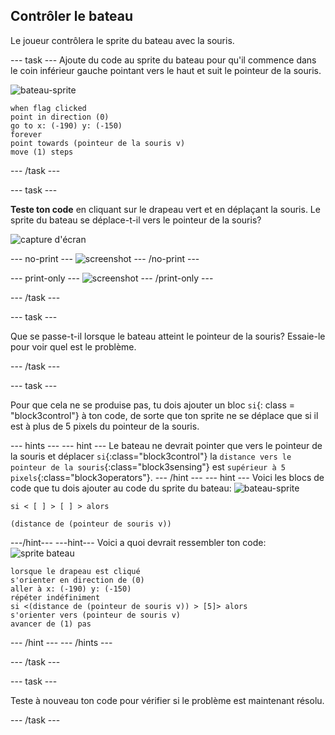 ## Contrôler le bateau

Le joueur contrôlera le sprite du bateau avec la souris.

--- task --- Ajoute du code au sprite du bateau pour qu'il commence dans le coin inférieur gauche pointant vers le haut et suit le pointeur de la souris.

![bateau-sprite](images/boat_resize.png)

```blocks3
when flag clicked
point in direction (0)
go to x: (-190) y: (-150)
forever
point towards (pointeur de la souris v)
move (1) steps
```

--- /task ---

--- task ---

**Teste ton code** en cliquant sur le drapeau vert et en déplaçant la souris. Le sprite du bateau se déplace-t-il vers le pointeur de la souris?

![capture d'écran](images/boat-mouse.png)

--- no-print --- ![screenshot](images/boat-pointer-test-anim.gif) --- /no-print ---

--- print-only --- ![screenshot](images/boat-pointer-test-anim.png) --- /print-only ---

--- /task ---

--- task ---

Que se passe-t-il lorsque le bateau atteint le pointeur de la souris? Essaie-le pour voir quel est le problème.

--- /task ---

--- task ---

Pour que cela ne se produise pas, tu dois ajouter un bloc `si`{: class = "block3control"} à ton code, de sorte que ton sprite ne se déplace que si il est à plus de 5 pixels du pointeur de la souris.

--- hints ---
 --- hint --- Le bateau ne devrait pointer que vers le pointeur de la souris et déplacer `si`{:class="block3control"} la `distance vers le pointeur de la souris`{:class="block3sensing"} est `supérieur à 5 pixels`{:class="block3operators"}. --- /hint --- --- hint --- Voici les blocs de code que tu dois ajouter au code du sprite du bateau: ![bateau-sprite](images/boat_resize.png)

```blocks3
si < [ ] > [ ] > alors

(distance de (pointeur de souris v))
```

---/hint--- ---hint--- Voici a quoi devrait ressembler ton code: ![sprite bateau](images/boat_resize.png)

```blocks3
lorsque le drapeau est cliqué
s'orienter en direction de (0)
aller à x: (-190) y: (-150)
répéter indéfiniment
si <(distance de (pointeur de souris v)) > [5]> alors
s'orienter vers (pointeur de souris v)
avancer de (1) pas
```

--- /hint ---
--- /hints ---

--- /task ---

--- task ---

Teste à nouveau ton code pour vérifier si le problème est maintenant résolu.

--- /task ---